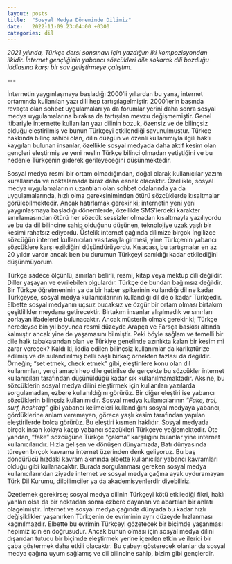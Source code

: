 ```yaml
---
layout: posts
title:  "Sosyal Medya Döneminde Dilimiz"
date:   2022-11-09 23:04:00 +0300
categories: dil
---
```


_2021 yılında, Türkçe dersi sonsınavı için yazdığım iki kompozisyondan ilkidir. İnternet gençliğinin yabancı sözcükleri dile sokarak dili bozduğu iddiasına karşı bir sav geliştirmeye çalıştım._

_\---_

İnternetin yaygınlaşmaya başladığı 2000’li yıllardan bu yana, internet ortamında kullanılan yazı dili hep tartışılagelmiştir. 2000’lerin başında revaçta olan sohbet uygulamaları ya da forumlar yerini daha sonra sosyal medya uygulamalarına bıraksa da tartışılan mevzu değişmemiştir. Genel itibariyle internette kullanılan yazı dilinin bozuk, özensiz ve de bilinçsiz olduğu eleştirilmiş ve bunun Türkçeyi etkilendiği savunulmuştur. Türkçe hakkında bilinç sahibi olan, dilin düzgün ve özenli kullanımıyla ilgili haklı kaygıları bulunan insanlar, özellikle sosyal medyada daha aktif kesim olan gençleri eleştirmiş ve yeni neslin Türkçe bilinci olmadan yetiştiğini ve bu nedenle Türkçenin giderek gerileyeceğini düşünmektedir.

Sosyal medya resmi bir ortam olmadığından, doğal olarak kullanıcılar yazım kurallarında ve noktalamada biraz daha esnek olacaktır. Özellikle, sosyal medya uygulamalarının uzantıları olan sohbet odalarında ya da uygulamalarında, hızlı olma gereksiniminden ötürü sözcüklerde kısaltmalar görülebilmektedir. Ancak hatırlamak gerekir ki; internetin yeni yeni yaygınlaşmaya başladığı dönemlerde, özellikle SMS’lerdeki karakter sınırlamasından ötürü her sözcük sessizler olmadan kısaltmayla yazılıyordu ve bu da dil bilincine sahip olduğunu düşünen, teknolojiye uzak yaşlı bir kesimi rahatsız ediyordu. Üstelik internet çağında dilimize birçok İngilizce sözcüğün internet kullanıcıları vasıtasıyla girmesi, yine Türkçenin yabancı sözcüklere karşı ezildiğini düşündürüyordu. Kısacası, bu tartışmalar en az 20 yıldır vardır ancak ben bu durumun Türkçeyi sanıldığı kadar etkilediğini düşünmüyorum.

Türkçe sadece ölçünlü, sınırları belirli, resmi, kitap veya mektup dili değildir. Diller yaşayan ve evrilebilen olgulardır. Türkçe de bundan bağımsız değildir. Bir Türkçe öğretmeninin ya da bir haber spikerinin kullandığı dil ne kadar Türkçeyse, sosyal medya kullanıcılarının kullandığı dil de o kadar Türkçedir. Elbette sosyal medyanın uçsuz bucaksız ve özgür bir ortam olması birtakım çeşitlilikler meydana getirecektir. Birtakım insanlar alışılmadık ve sınırları zorlayan ifadelerde bulunacaktır. Ancak müsterih olmak gerekir ki; Türkçe neredeyse bin yıl boyunca resmi düzeyde Arapça ve Farsça baskısı altında kalmıştır ancak yine de yaşamasını bilmiştir. Peki böyle sağlam ve temelli bir dile halk tabakasından olan ve Türkiye genelinde azınlıkta kalan bir kesim mi zarar verecek? Kaldı ki, iddia edilen bilinçsiz kullanımlar da karikatürize edilmiş ve de sulandırılmış belli başlı birkaç örnekten fazlası da değildir. Örneğin; “set etmek, check etmek” gibi, eleştirilere konu olan dil kullanımları, yergi amaçlı hep dile getirilse de gerçekte bu sözcükler internet kullanıcıları tarafından düşünüldüğü kadar sık kullanılmamaktadır. Aksine, bu sözcüklerin sosyal medya dilini eleştirmek için kullanılan yazılarda sorgulamadan, ezbere kullanıldığını görürüz. Bir diğer eleştiri ise yabancı sözcüklerin bilinçsiz kullanımıdır. Sosyal medya kullanıcılarının “_Fake, trol, surf, hashtag_” gibi yabancı kelimeleri kullandığını sosyal medyaya yabancı, gördüklerine anlam veremeyen, görece yaşlı kesim tarafından yapılan eleştirilerde bolca görürüz. Bu eleştiri kısmen haklıdır. Sosyal medyada birçok insan kolaya kaçıp yabancı sözcükleri Türkçeye yeğlemektedir. Öte yandan, “fake” sözcüğüne Türkçe “çakma” karşılığını bulanlar yine internet kullanıcılarıdır. Hızla gelişen ve dönüşen dünyamızda, Batı dünyasında türeyen birçok kavrama internet üzerinden denk geliyoruz. Bu baş döndürücü hızdaki kavram akınında elbette kullanıcılar yabancı kavramları olduğu gibi kullanacaktır. Burada sorgulanması gereken sosyal medya kullanıcılarından ziyade internet ve sosyal medya çağına ayak uyduramayan Türk Dil Kurumu, dilbilimciler ya da akademisyenlerdir diyebiliriz.

Özetlemek gerekirse; sosyal medya dilinin Türkçeyi kötü etkilediği fikri, haklı yanları olsa da bir noktadan sonra ezbere dayanan ve abartılan bir anlatı olagelmiştir. İnternet ve sosyal medya çağında dünyada bu kadar hızlı değişiklikler yaşanırken Türkçenin de evriminin aynı düzeyde hızlanması kaçınılmazdır. Elbette bu evrimin Türkçeyi gözetecek bir biçimde yaşanması hepimiz için en doğrusudur. Ancak bunun olması için sosyal medya dilini dışarıdan tutucu bir biçimde eleştirmek yerine içerden etkin ve ilerici bir çaba göstermek daha etkili olacaktır. Bu çabayı gösterecek olanlar da sosyal medya çağına uyum sağlamış ve dil bilincine sahip, bizim gibi gençlerdir.